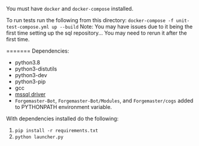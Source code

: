 
You must have `docker` and `docker-compose` installed.

To run tests run the following from this directory:
` docker-compose -f unit-test-compose.yml up --build `
Note: You may have issues due to it being the first time setting up the sql repository... You may need to rerun it after the first time.

=======
Dependencies:
- python3.8
- python3-distutils
- python3-dev
- python3-pip
- gcc
- [mssql driver](https://docs.microsoft.com/en-us/sql/connect/python/pyodbc/step-1-configure-development-environment-for-pyodbc-python-development?view=sql-server-ver15)
- `Forgemaster-Bot`, `Forgemaster-Bot/Modules`, and `Forgemaster/cogs` added to PYTHONPATH environment variable.

With dependencies installed do the following:
1. `pip install -r requirements.txt`
2. `python launcher.py`

